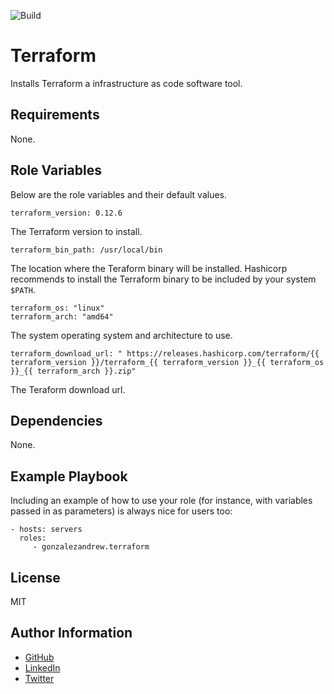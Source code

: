 ![Build](https://github.com/GonzalezAndrew/ansible-role-terraform/workflows/Molecule/badge.svg)

Terraform
=========

Installs Terraform a infrastructure as code software tool.

Requirements
------------

None.

Role Variables
--------------

Below are the role variables and their default values.
```
terraform_version: 0.12.6
```
The Terraform version to install.
```
terraform_bin_path: /usr/local/bin
```
The location where the Teraform binary will be installed. Hashicorp recommends to install the Terraform binary to be included by your system `$PATH`.
```
terraform_os: "linux"
terraform_arch: "amd64"
```
The system operating system and architecture to use.
```
terraform_download_url: " https://releases.hashicorp.com/terraform/{{ terraform_version }}/terraform_{{ terraform_version }}_{{ terraform_os }}_{{ terraform_arch }}.zip"
```
The Teraform download url.

Dependencies
------------

None.

Example Playbook
----------------

Including an example of how to use your role (for instance, with variables passed in as parameters) is always nice for users too:

    - hosts: servers
      roles:
         - gonzalezandrew.terraform

License
-------

MIT

Author Information
------------------

- [GitHub](https://github.com/GonzalezAndrew)
- [LinkedIn](https://www.linkedin.com/in/-andrew-gonzalez/)
- [Twitter](https://twitter.com/_GonzalezAndrew)
